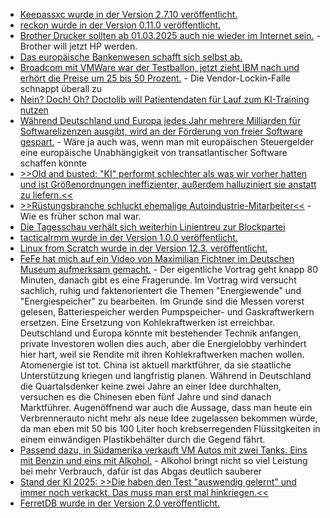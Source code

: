 * [Keepassxc wurde in der Version 2.7.10 veröffentlicht.](https://github.com/keepassxreboot/keepassxc/releases/tag/2.7.10)
* [reckon wurde in der Version 0.11.0 veröffentlicht.](https://github.com/cantino/reckon/releases/tag/v0.11.0)
* [Brother Drucker sollten ab 01.03.2025 auch nie wieder im Internet sein.](https://blog.fefe.de/?ts=9938282a) - Brother will jetzt HP werden.
* [Das europäische Bankenwesen schafft sich selbst ab.](https://blog.fefe.de/?ts=99380f98)
* [Broadcom mit VMWare war der Testballon, jetzt zieht IBM nach und erhört die Preise um 25 bis 50 Prozent.](https://www.borncity.com/blog/2025/03/04/ibm-preise-steigen-um-508/) - Die Vendor-Lockin-Falle schnappt überall zu
* [Nein? Doch! Oh? Doctolib will Patientendaten für Lauf zum KI-Training nutzen](https://www.borncity.com/blog/2025/03/03/doctolib-will-patientendaten-fuer-ki-training-nutzen/)
* [Während Deutschland und Europa jedes Jahr mehrere Milliarden für Softwarelizenzen ausgibt, wird an der Förderung von freier Software gespart.](https://netzpolitik.org/2025/open-source-foerderung-auf-der-kippe-wir-liefern-was-europa-braucht-um-unabhaengiger-zu-werden/) - Wäre ja auch was, wenn man mit europäischen Steuergelder eine europäische Unabhängigkeit von transatlantischer Software schaffen könnte
* [>>Old and busted: "KI" performt schlechter als was wir vorher hatten und ist Größenordnungen ineffizienter, außerdem halluziniert sie anstatt zu liefern.<<](https://blog.fefe.de/?ts=99368e2d)
* [>>Rüstungsbranche schluckt ehemalige Autoindustrie-Mitarbeiter<<](https://blog.fefe.de/?ts=99368caa) - Wie es früher schon mal war.
* [Die Tagesschau verhält sich weiterhin Linientreu zur Blockpartei](https://blog.fefe.de/?ts=9936fe58)
* [tacticalrmm wurde in der Version 1.0.0 veröffentlicht.](https://github.com/amidaware/tacticalrmm/releases/tag/v1.0.0)
* [Linux from Scratch wurde in der Version 12.3. veröffentlicht.](https://lwn.net/Articles/1013096/)
* [FeFe hat mich auf ein Video von Maximilian Fichtner im Deutschen Museum aufmerksam gemacht.](https://blog.fefe.de/?ts=99399d55) - Der eigentliche Vortrag geht knapp 80 Minuten, danach gibt es eine Fragerunde. Im Vortrag wird versucht sachlich, ruhig und faktenorientert die Themen "Energiewende" und "Energiespeicher" zu bearbeiten. Im Grunde sind die Messen vorerst gelesen, Batteriespeicher werden Pumpspeicher- und Gaskraftwerkern ersetzen. Eine Ersetzung von Kohlekraftwerken ist erreichbar. Deutschland und Europa könnte mit bestehender Technik anfangen, private Investoren wollen dies auch, aber die Energielobby verhindert hier hart, weil sie Rendite mit ihren Kohlekraftwerken machen wollen. Atomenergie ist tot. China ist aktuell marktführer, da sie staatliche Unterstützung kriegen und langfristig planen. Während in Deutschland die Quartalsdenker keine zwei Jahre an einer Idee durchhalten, versuchen es die Chinesen eben fünf Jahre und sind danach Marktführer. Augenöffnend war auch die Aussage, dass man heute ein Verbrennerauto nicht mehr als neue Idee zugelassen bekommen würde, da man eben mit 50 bis 100 Liter hoch krebserregenden Flüssitgkeiten in einem einwändigen Plastikbehälter durch die Gegend fährt.
* [Passend dazu, in Südamerika verkauft VM Autos mit zwei Tanks. Eins mit Benzin und eins mit Alkohol.](https://blog.fefe.de/?ts=9937982a) - Alkohol bringt nicht so viel Leistung bei mehr Verbrauch, dafür ist das Abgas deutlich sauberer
* [Stand der KI 2025: >>Die haben den Test "auswendig gelernt" und immer noch verkackt. Das muss man erst mal hinkriegen.<<](https://blog.fefe.de/?ts=9937954a)
* [FerretDB wurde in der Version 2.0 veröffentlicht.](https://lwn.net/Articles/1013114/)

